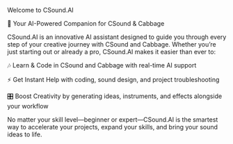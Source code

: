 Welcome to CSound.AI

🚀 Your AI-Powered Companion for CSound & Cabbage

CSound.AI is an innovative AI assistant designed to guide you through every step of your creative journey with CSound and Cabbage. Whether you’re just starting out or already a pro, CSound.AI makes it easier than ever to:

🎶 Learn & Code in CSound and Cabbage with real-time AI support

⚡ Get Instant Help with coding, sound design, and project troubleshooting

🎛 Boost Creativity by generating ideas, instruments, and effects alongside your workflow

No matter your skill level—beginner or expert—CSound.AI is the smartest way to accelerate your projects, expand your skills, and bring your sound ideas to life.
